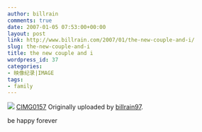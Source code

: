 ```yaml
---
author: billrain
comments: true
date: 2007-01-05 07:53:00+00:00
layout: post
link: http://www.billrain.com/2007/01/the-new-couple-and-i/
slug: the-new-couple-and-i
title: the new couple and i
wordpress_id: 37
categories:
- 映像纪录|IMAGE
tags:
- family
---
```


[![](http://farm1.static.flickr.com/163/343821251_169cb0e653_m.jpg)](http://www.flickr.com/photos/billrain/343821251/)
 [CIMG0157](http://www.flickr.com/photos/billrain/343821251/)
Originally uploaded by [billrain97](http://www.flickr.com/people/billrain/). 

be happy forever
